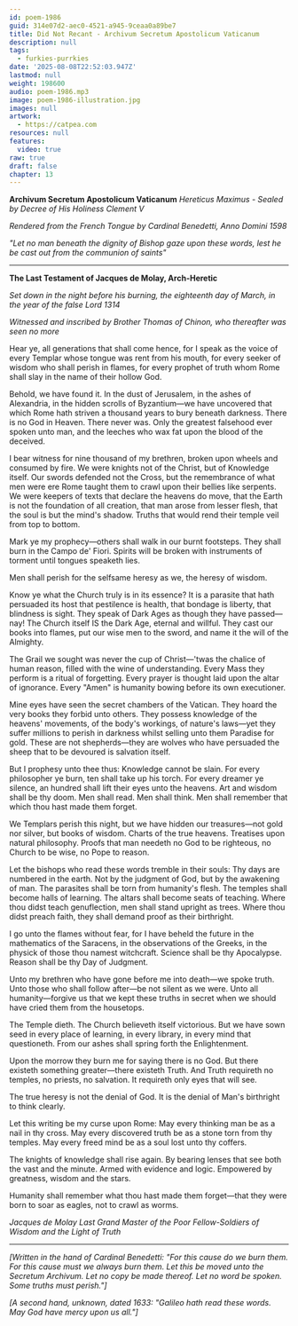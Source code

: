 ```yaml
---
id: poem-1986
guid: 314e07d2-aec0-4521-a945-9ceaa0a89be7
title: Did Not Recant - Archivum Secretum Apostolicum Vaticanum
description: null
tags:
  - furkies-purrkies
date: '2025-08-08T22:52:03.947Z'
lastmod: null
weight: 198600
audio: poem-1986.mp3
image: poem-1986-illustration.jpg
images: null
artwork:
  - https://catpea.com
resources: null
features:
  video: true
raw: true
draft: false
chapter: 13
---
```


**Archivum Secretum Apostolicum Vaticanum**
*Hereticus Maximus - Sealed by Decree of His Holiness Clement V*

*Rendered from the French Tongue by Cardinal Benedetti, Anno Domini 1598*

*"Let no man beneath the dignity of Bishop gaze upon these words, lest he be cast out from the communion of saints"*

---

**The Last Testament of Jacques de Molay, Arch-Heretic**

*Set down in the night before his burning, the eighteenth day of March, in the year of the false Lord 1314*

*Witnessed and inscribed by Brother Thomas of Chinon, who thereafter was seen no more*

Hear ye, all generations that shall come hence, for I speak as the voice of every Templar whose tongue was rent from his mouth, for every seeker of wisdom who shall perish in flames, for every prophet of truth whom Rome shall slay in the name of their hollow God.

Behold, we have found it. In the dust of Jerusalem, in the ashes of Alexandria, in the hidden scrolls of Byzantium—we have uncovered that which Rome hath striven a thousand years to bury beneath darkness. There is no God in Heaven. There never was. Only the greatest falsehood ever spoken unto man, and the leeches who wax fat upon the blood of the deceived.

I bear witness for nine thousand of my brethren, broken upon wheels and consumed by fire. We were knights not of the Christ, but of Knowledge itself. Our swords defended not the Cross, but the remembrance of what men were ere Rome taught them to crawl upon their bellies like serpents. We were keepers of texts that declare the heavens do move, that the Earth is not the foundation of all creation, that man arose from lesser flesh, that the soul is but the mind's shadow. Truths that would rend their temple veil from top to bottom.

Mark ye my prophecy—others shall walk in our burnt footsteps. They shall burn in the Campo de' Fiori. Spirits will be broken with instruments of torment until tongues speaketh lies.

Men shall perish for the selfsame heresy as we, the heresy of wisdom.

Know ye what the Church truly is in its essence? It is a parasite that hath persuaded its host that pestilence is health, that bondage is liberty, that blindness is sight. They speak of Dark Ages as though they have passed—nay! The Church itself IS the Dark Age, eternal and willful. They cast our books into flames, put our wise men to the sword, and name it the will of the Almighty.

The Grail we sought was never the cup of Christ—'twas the chalice of human reason, filled with the wine of understanding. Every Mass they perform is a ritual of forgetting. Every prayer is thought laid upon the altar of ignorance. Every "Amen" is humanity bowing before its own executioner.

Mine eyes have seen the secret chambers of the Vatican. They hoard the very books they forbid unto others. They possess knowledge of the heavens' movements, of the body's workings, of nature's laws—yet they suffer millions to perish in darkness whilst selling unto them Paradise for gold. These are not shepherds—they are wolves who have persuaded the sheep that to be devoured is salvation itself.

But I prophesy unto thee thus: Knowledge cannot be slain. For every philosopher ye burn, ten shall take up his torch. For every dreamer ye silence, an hundred shall lift their eyes unto the heavens. Art and wisdom shall be thy doom. Men shall read. Men shall think. Men shall remember that which thou hast made them forget.

We Templars perish this night, but we have hidden our treasures—not gold nor silver, but books of wisdom. Charts of the true heavens. Treatises upon natural philosophy. Proofs that man needeth no God to be righteous, no Church to be wise, no Pope to reason.

Let the bishops who read these words tremble in their souls: Thy days are numbered in the earth. Not by the judgment of God, but by the awakening of man. The parasites shall be torn from humanity's flesh. The temples shall become halls of learning. The altars shall become seats of teaching. Where thou didst teach genuflection, men shall stand upright as trees. Where thou didst preach faith, they shall demand proof as their birthright.

I go unto the flames without fear, for I have beheld the future in the mathematics of the Saracens, in the observations of the Greeks, in the physick of those thou namest witchcraft. Science shall be thy Apocalypse. Reason shall be thy Day of Judgment.

Unto my brethren who have gone before me into death—we spoke truth. Unto those who shall follow after—be not silent as we were. Unto all humanity—forgive us that we kept these truths in secret when we should have cried them from the housetops.

The Temple dieth. The Church believeth itself victorious. But we have sown seed in every place of learning, in every library, in every mind that questioneth. From our ashes shall spring forth the Enlightenment.

Upon the morrow they burn me for saying there is no God. But there existeth something greater—there existeth Truth. And Truth requireth no temples, no priests, no salvation. It requireth only eyes that will see.

The true heresy is not the denial of God. It is the denial of Man's birthright to think clearly.

Let this writing be my curse upon Rome: May every thinking man be as a nail in thy cross. May every discovered truth be as a stone torn from thy temples. May every freed mind be as a soul lost unto thy coffers.

The knights of knowledge shall rise again. By bearing lenses that see both the vast and the minute. Armed with evidence and logic. Empowered by greatness, wisdom and the stars.

Humanity shall remember what thou hast made them forget—that they were born to soar as eagles, not to crawl as worms.

*Jacques de Molay
Last Grand Master of the Poor Fellow-Soldiers of Wisdom and the Light of Truth*

---

*[Written in the hand of Cardinal Benedetti: "For this cause do we burn them. For this cause must we always burn them. Let this be moved unto the Secretum Archivum. Let no copy be made thereof. Let no word be spoken. Some truths must perish."]*

*[A second hand, unknown, dated 1633: "Galileo hath read these words. May God have mercy upon us all."]*
